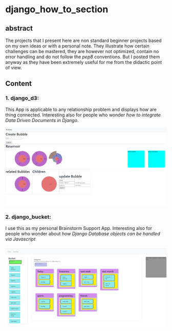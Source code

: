 # django_how_to_section

## abstract
The projects that I present here are non standard beginner projects based on my own ideas or with a personal note. They illustrate how certain challenges can be mastered, they are however not optimized, contain no error handling and do not follow the *pep8* conventions. But I posted them anyway as they have been extremely useful for me from the didactic point of view. 

## Content

### 1. django_d3: 
This App is applicable to any relationship problem and displays how are thing connected. 
Interesting also for people who wonder *how to integrate Data Driven Documents in Django*.

![afterAnalysis](django_d3/pics/screen.png?raw=true "afterAnalysis")


### 2. django_bucket: 
I use this as my personal Brainstorm Support App. 
Interesting also for people who wonder about *how Django Database objects can be handled via Javascript*


![afterAnalysis](django_bucket/pics/Categorize.png?raw=true "afterAnalysis")



